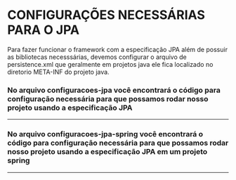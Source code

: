 # CONFIGURAÇÕES NECESSÁRIAS PARA O JPA

<p>
  Para fazer funcionar o framework com a especificação JPA além de possuir as bibliotecas necesssárias, devemos configurar o arquivo de persistence.xml que geralmente em projetos java ele fica localizado no diretorio META-INF do projeto java.
</p>

### <p>No arquivo  configuracoes-jpa você encontrará o código para configuração necessária para que possamos rodar nosso projeto usando a especificação JPA</p>

---

### <p>No arquivo  configuracoes-jpa-spring você encontrará o código para configuração necessária para que possamos rodar nosso projeto usando a especificação JPA em um projeto spring</p>

---
